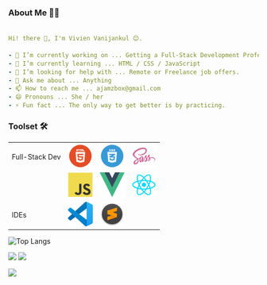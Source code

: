### About Me 👩‍💻 
```yaml

Hi! there 👋, I'm Vivien Vanijankul 😊. 

- 🔭 I’m currently working on ... Getting a Full-Stack Development Professional Certificate.
- 🌱 I’m currently learning ... HTML / CSS / JavaScript
- 🤔 I’m looking for help with ... Remote or Freelance job offers.
- 💬 Ask me about ... Anything
- 📫 How to reach me ... ajamzbox@gmail.com   
- 😄 Pronouns ... She / her
- ⚡ Fun fact ... The only way to get better is by practicing.

```
### Toolset 🛠️
<table>
  <tr>
        <td>Full-Stack Dev</td>
        <td>
          <a href=""><img src="https://github.com/ajamzbox001/ajamzbox001/blob/0306b8676fd41f369252255f848856e9062cf73b/logo-2582748_1280.png" width="50" height="50"/></a>
        </td>
        <td>
          <a href=""><img src="https://github.com/ajamzbox001/ajamzbox001/blob/1d8f9b72eb5c7eacd5b4a6b89f538befbdb68060/logo-2582747_1280.png" width="50" height="50"/></a>
        </td>
        <td>
          <a href=""><img src="https://github.com/ajamzbox001/ajamzbox001/blob/0c4cf126e9c5cb7f8ddfe424fb383149659d5367/logo_sass_icon.png" width="50" height="50"/></a>
        </td>
  </tr>
  <tr>
        <td></td>
         <td>
          <a href=""><img src="https://github.com/devicons/devicon/blob/v2.13.0/icons/javascript/javascript-original.svg" width="50" height="50"/></a>
        </td>
        <td>
          <a href=""><img src="https://github.com/ajamzbox001/ajamzbox001/blob/d029b51b37051da9ee61d9edba72fc138d7ec5d0/logo-vue-js.png" width="50" height="50"/></a>
        </td>
        <td>
          <a href=""><img src="https://github.com/ajamzbox001/ajamzbox001/blob/0d1c69ee62c2b122a5568b40c3625a62f63ed7f0/logo-react-js.png" width="50" height="50"/></a>
        </td>
  </tr>
  <tr>
        <td>IDEs</td> 
        <td>
            <a href=""><img src="https://github.com/devicons/devicon/blob/v2.13.0/icons/vscode/vscode-original.svg" width="50" height="50"/></a>
        </td>
        <td>
            <a href=""><img src="https://github.com/ajamzbox001/ajamzbox001/blob/67479f82beb446d62a7ec7265c3f45ba4c98c908/logo-sublime-text.png" width="50" height="50"/></a>
        </td>
  </tr>
</table>

![Top Langs](https://github-readme-stats.vercel.app/api/top-langs/?username=ajamzbox001&layout=compact&theme=dracula)

<img src="https://media0.giphy.com/media/v1.Y2lkPTc5MGI3NjExb2Vud2FjYzFibmFtbDA1dWN6bmFoejg2ZjRxb28wNHY5b3FrbmF1cCZlcD12MV9pbnRlcm5hbF9naWZfYnlfaWQmY3Q9Zw/RbtJJPft2P7rcpbBdb/giphy.gif" width="250px" />

<img src="https://forthebadge.com/images/badges/built-with-love.png" />

![](https://komarev.com/ghpvc/?username=ajamzbox001&style=flat)
